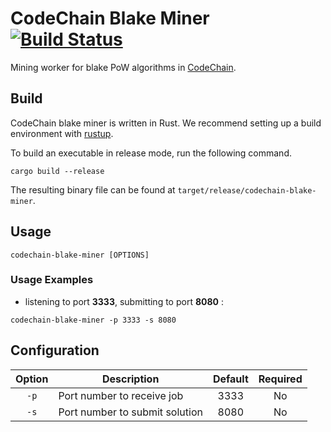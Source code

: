 # CodeChain Blake Miner [![Build Status](https://travis-ci.org/CodeChain-io/codechain-blake-miner.svg?branch=master)](https://travis-ci.org/CodeChain-io/codechain-blake-miner)

Mining worker for blake PoW algorithms in [CodeChain](https://github.com/CodeChain-io/codechain).

## Build

CodeChain blake miner is written in Rust. We recommend setting up a build environment with [rustup](https://rustup.rs/).

To build an executable in release mode, run the following command.
```
cargo build --release
```

The resulting binary file can be found at `target/release/codechain-blake-miner`.

## Usage
```
codechain-blake-miner [OPTIONS]
```

### Usage Examples
* listening to port **3333**, submitting to port **8080** :
```
codechain-blake-miner -p 3333 -s 8080
```

## Configuration

| Option | Description                    | Default | Required |
| :----: | ------------------------------ |:-------------:|:--------:|
| `-p`   | Port number to receive job     | 3333 | No |
| `-s`   | Port number to submit solution | 8080 | No |
